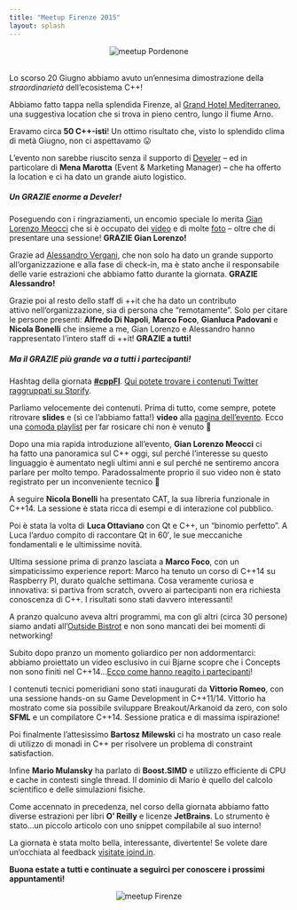 ```yaml
---
title: "Meetup Firenze 2015"
layout: splash
---
```


<center>
<img src="https://ilpropheta.github.io/pics/meetup-firenze15.png" alt="meetup Pordenone">
</center>
<br/>

Lo scorso 20 Giugno abbiamo avuto un’ennesima dimostrazione della _straordinarietà_ dell’ecosistema C++!

Abbiamo fatto tappa nella splendida Firenze, al [Grand Hotel Mediterraneo](http://www.hotelmediterraneo.com/), una suggestiva location che si trova in pieno centro, lungo il fiume Arno.

Eravamo circa **50 C++-isti**! Un ottimo risultato che, visto lo splendido clima di metà Giugno, non ci aspettavamo 😛

L’evento non sarebbe riuscito senza il supporto di [Develer](http://develer.com) – ed in particolare di **Mena Marotta** (Event & Marketing Manager) – che ha offerto la location e ci ha dato un grande aiuto logistico.

##### Un GRAZIE enorme a Develer!

Poseguendo con i ringraziamenti, un encomio speciale lo merita [Gian Lorenzo Meocci](https://twitter.com/glmeocci) che si è occupato dei [video](https://www.youtube.com/playlist?list=PLsCm1Hs016LWVtIrPOFrRTNvSeN61WqOK) e di molte [foto](https://www.facebook.com/photo.php?fbid=10153452652931057&set=oa.654492274685764&type=3&theater) – oltre che di presentare una sessione! **GRAZIE Gian Lorenzo!**

Grazie ad [Alessandro Vergani](https://twitter.com/Loghorn), che non solo ha dato un grande supporto all’organizzazione e alla fase di check-in, ma è stato anche il responsabile delle varie estrazioni che abbiamo fatto durante la giornata. **GRAZIE Alessandro!**

Grazie poi al resto dello staff di ++it che ha dato un contributo attivo nell’organizzazione, sia di persona che “remotamente”. Solo per citare le persone presenti: **Alfredo Di Napoli**, **Marco Foco**, **Gianluca Padovani** e **Nicola Bonelli** che insieme a me, Gian Lorenzo e Alessandro hanno rappresentato l’intero staff di ++it! **GRAZIE a tutti!**

##### Ma il GRAZIE più grande va a tutti i partecipanti!

Hashtag della giornata **[#cppFI](https://storify.com/italiancpp/italiancpp-meetup-firenze-2015)**. [Qui potete trovare i contenuti Twitter raggruppati su Storify](https://storify.com/italiancpp/italiancpp-meetup-firenze-2015).

Parliamo velocemente dei contenuti. Prima di tutto, come sempre, potete ritrovare **slides** e (sì ce l’abbiamo fatta!) **video** alla [pagina dell’evento](https://italiancpp.org/eventi/2015-06-20-meetup-firenze/). Ecco una [comoda playlist](https://www.youtube.com/playlist?list=PLsCm1Hs016LWVtIrPOFrRTNvSeN61WqOK) per far rosicare chi non è venuto 🙂

Dopo una mia rapida introduzione all’evento, **Gian Lorenzo Meocci** ci ha fatto una panoramica sul C++ oggi, sul perché l’interesse su questo linguaggio è aumentato negli ultimi anni e sul perché ne sentiremo ancora parlare per molto tempo. Paradossalmente proprio il suo video non è stato registrato per un inconveniente tecnico 🙁

A seguire **Nicola Bonelli** ha presentato CAT, la sua libreria funzionale in C++14. La sessione è stata ricca di esempi e di interazione col pubblico.

Poi è stata la volta di **Luca Ottaviano** con Qt e C++, un “binomio perfetto”. A Luca l’arduo compito di raccontare Qt in 60′, le sue meccaniche fondamentali e le ultimissime novità.

Ultima sessione prima di pranzo lasciata a **Marco Foco**, con un simpaticissimo experience report: Marco ha tenuto un corso di C++14 su Raspberry PI, durato qualche settimana. Cosa veramente curiosa e innovativa: si partiva from scratch, ovvero ai partecipanti non era richiesta conoscenza di C++. I risultati sono stati davvero interessanti!

A pranzo qualcuno aveva altri programmi, ma con gli altri (circa 30 persone) siamo andati all’[Outside Bistrot](http://www.outsidebistrot.com/) e non sono mancati dei bei momenti di networking!

Subito dopo pranzo un momento goliardico per non addormentarci: abbiamo proiettato un video esclusivo in cui Bjarne scopre che i Concepts non sono finiti nel C++14…[Ecco come hanno reagito i partecipanti](https://youtu.be/ei8AenckUQg)!

I contenuti tecnici pomeridiani sono stati inaugurati da **Vittorio Romeo**, con una sessione hands-on su Game Development in C++11/14. Vittorio ha mostrato come sia possibile sviluppare Breakout/Arkanoid da zero, con solo **SFML** e un compilatore C++14. Sessione pratica e di massima ispirazione!

Poi finalmente l’attesissimo **Bartosz Milewski** ci ha mostrato un caso reale di utilizzo di monadi in C++ per risolvere un problema di constraint satisfaction.

Infine **Mario Mulansky** ha parlato di **Boost.SIMD** e utilizzo efficiente di CPU e cache in contesti single thread. Il dominio di Mario è quello del calcolo scientifico e delle simulazioni fisiche.

Come accennato in precedenza, nel corso della giornata abbiamo fatto diverse estrazioni per libri **O’ Reilly** e licenze **JetBrains**. Lo strumento è stato…un piccolo articolo con uno snippet compilabile al suo interno!

La giornata è stata molto bella, interessante, divertente! Se volete dare un’occhiata al feedback [visitate joind.in](https://joind.in/event/view/3894).

**Buona estate a tutti e continuate a seguirci per conoscere i prossimi appuntamenti!**

<center>
<img src="https://i1.wp.com/www.italiancpp.org/wp-content/uploads/2015/06/grid.jpg?resize=600%2C682&ssl=1" alt="meetup Firenze">
</center>